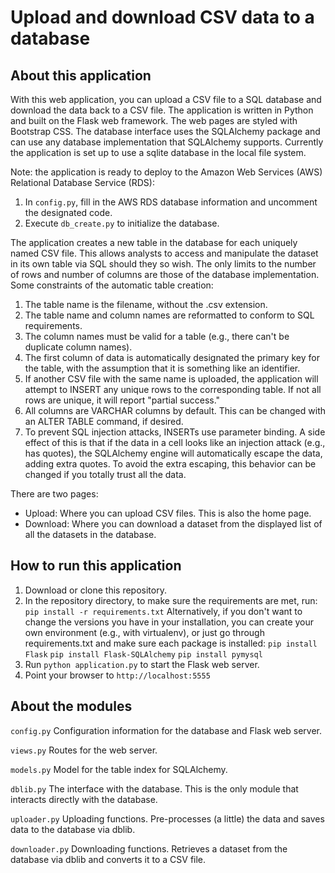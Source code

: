 # Upload and download CSV data to a database

## About this application
With this web application, you can upload a CSV file to a SQL database and download the data back to a CSV file. The application is written in Python and built on the Flask web framework. The web pages are styled with Bootstrap CSS. The database interface uses the SQLAlchemy package and can use any database implementation that SQLAlchemy supports. Currently the application is set up to use a sqlite database in the local file system.

Note: the application is ready to deploy to the Amazon Web Services (AWS) Relational Database Service (RDS): 
1. In `config.py`, fill in the AWS RDS database information and uncomment the designated code. 
1. Execute `db_create.py` to initialize the database.

The application creates a new table in the database for each uniquely named CSV file. This allows analysts to access and manipulate the dataset in its own table via SQL should they so wish. The only limits to the number of rows and number of columns are those of the database implementation. Some constraints of the automatic table creation:
1. The table name is the filename, without the .csv extension.
1. The table name and column names are reformatted to conform to SQL requirements.
1. The column names must be valid for a table (e.g., there can't be duplicate column names).
1. The first column of data is automatically designated the primary key for the table, with the assumption that it is something like an identifier.
1. If another CSV file with the same name is uploaded, the application will attempt to INSERT any unique rows to the corresponding table. If not all rows are unique, it will report "partial success." 
1. All columns are VARCHAR columns by default. This can be changed with an ALTER TABLE command, if desired.
1. To prevent SQL injection attacks, INSERTs use parameter binding. A side effect of this is that if the data in a cell looks like an injection attack (e.g., has quotes), the SQLAlchemy engine will automatically escape the data, adding extra quotes. To avoid the extra escaping, this behavior can be changed if you totally trust all the data.

There are two pages: 
* Upload: Where you can upload CSV files. This is also the home page.
* Download: Where you can download a dataset from the displayed list of all the datasets in the database.

## How to run this application
1. Download or clone this repository.
1. In the repository directory, to make sure the requirements are met, run: `pip install -r requirements.txt` Alternatively, if you don't want to change the versions you have in your installation, you can create your own environment (e.g., with virtualenv), or just go through requirements.txt and make sure each package is installed: `pip install Flask` `pip install Flask-SQLAlchemy` `pip install pymysql`
1. Run `python application.py` to start the Flask web server.
1. Point your browser to `http://localhost:5555`

## About the modules
`config.py` Configuration information for the database and Flask web server.

`views.py` Routes for the web server.

`models.py` Model for the table index for SQLAlchemy.

`dblib.py` The interface with the database. This is the only module that interacts directly with the database.

`uploader.py` Uploading functions. Pre-processes (a little) the data and saves data to the database via dblib.

`downloader.py` Downloading functions. Retrieves a dataset from the database via dblib and converts it to a CSV file.

